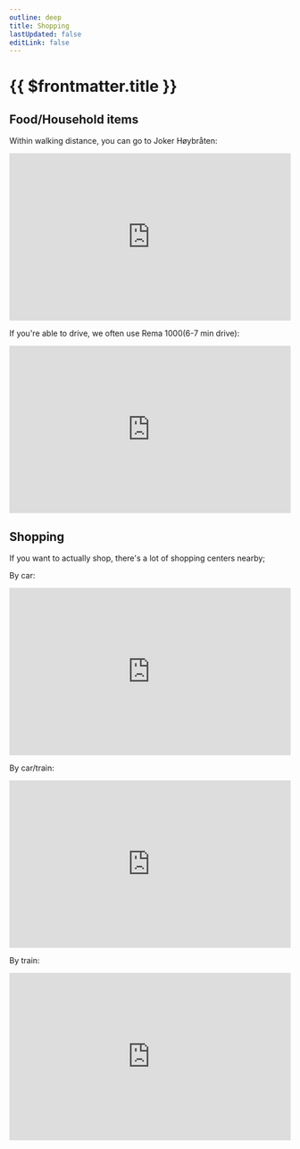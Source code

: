 ```yaml
---
outline: deep
title: Shopping
lastUpdated: false
editLink: false
---
```


# {{ $frontmatter.title }}

## Food/Household items
Within walking distance, you can go to Joker Høybråten:

<div style="width: 100%">
<iframe width="100%" height="300" frameborder="0" scrolling="no" marginheight="0" marginwidth="0" src="https://maps.google.com/maps?width=100%25&amp;height=600&amp;hl=en&amp;q=Joker%20hoybraten+(Joker%20H%C3%B8ybr%C3%A5ten)&amp;t=&amp;z=14&amp;ie=UTF8&amp;iwloc=B&amp;output=embed"></iframe>
</div>

If you're able to drive, we often use Rema 1000(6-7 min drive):
<div style="width: 100%">
<iframe width="100%" height="300" frameborder="0" scrolling="no" marginheight="0" marginwidth="0" src="https://maps.google.com/maps?width=100%25&amp;height=600&amp;hl=en&amp;q=REMA%201000%20ELLINGSRUD+(REMA%201000%20ELLINGSRUD)&amp;t=&amp;z=14&amp;ie=UTF8&amp;iwloc=B&amp;output=embed"></iframe>
</div>

## Shopping
If you want to actually shop, there's a lot of shopping centers nearby;

By car:
<div style="width: 100%">
<iframe width="100%" height="300" frameborder="0" scrolling="no" marginheight="0" marginwidth="0" src="https://maps.google.com/maps?width=100%25&amp;height=300&amp;hl=en&amp;q=Stovner%20Senter+(Stovner%20senter)&amp;t=&amp;z=14&amp;ie=UTF8&amp;iwloc=B&amp;output=embed"></iframe>
</div>

By car/train:
<div style="width: 100%"><iframe width="100%" height="300" frameborder="0" scrolling="no" marginheight="0" marginwidth="0" src="https://maps.google.com/maps?width=100%25&amp;height=300&amp;hl=en&amp;q=Str%C3%B8mmen%20Storsenter+(Str%C3%B8mmen%20Storsenter)&amp;t=&amp;z=14&amp;ie=UTF8&amp;iwloc=B&amp;output=embed"><a href="https://www.maps.ie/distance-area-calculator.html">measure area map</a></iframe></div>

By train:
<div style="width: 100%"><iframe width="100%" height="300" frameborder="0" scrolling="no" marginheight="0" marginwidth="0" src="https://maps.google.com/maps?width=100%25&amp;height=300&amp;hl=en&amp;q=Oslo%20City+(Oslo%20City)&amp;t=&amp;z=14&amp;ie=UTF8&amp;iwloc=B&amp;output=embed"><a href="https://www.maps.ie/distance-area-calculator.html">measure area map</a></iframe></div>

